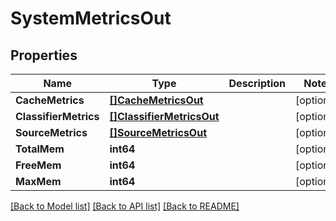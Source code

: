 # SystemMetricsOut

## Properties
Name | Type | Description | Notes
------------ | ------------- | ------------- | -------------
**CacheMetrics** | [**[]CacheMetricsOut**](CacheMetricsOut.md) |  | [optional] 
**ClassifierMetrics** | [**[]ClassifierMetricsOut**](ClassifierMetricsOut.md) |  | [optional] 
**SourceMetrics** | [**[]SourceMetricsOut**](SourceMetricsOut.md) |  | [optional] 
**TotalMem** | **int64** |  | [optional] 
**FreeMem** | **int64** |  | [optional] 
**MaxMem** | **int64** |  | [optional] 

[[Back to Model list]](../README.md#documentation-for-models) [[Back to API list]](../README.md#documentation-for-api-endpoints) [[Back to README]](../README.md)


